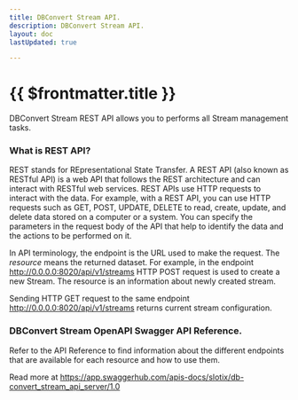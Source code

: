 ```yaml
---
title: DBConvert Stream API.
description: DBConvert Stream API.
layout: doc
lastUpdated: true

---
```

# {{ $frontmatter.title }}

DBConvert Stream REST API allows you to performs all Stream management tasks. 

### What is REST API?

REST stands for REpresentational State Transfer. A REST API (also known as RESTful API) is a web API that follows the REST architecture and can interact with RESTful web services. REST APIs use HTTP requests to interact with the data. For example, with a REST API, you can use HTTP requests such as GET, POST, UPDATE, DELETE to read, create, update, and delete data stored on a computer or a system. You can specify the parameters in the request body of the API that help to identify the data and the actions to be performed on it.

In API terminology, the endpoint is the URL used to make the request. The _resource_ means the returned dataset. For example, in the endpoint http://0.0.0.0:8020/api/v1/streams HTTP POST request is used to create a new Stream. The resource is an information about newly created stream.

Sending HTTP GET request to the same endpoint http://0.0.0.0:8020/api/v1/streams returns current stream configuration.


### DBConvert Stream OpenAPI Swagger API Reference.

Refer to the API Reference to find information about the different endpoints that are available for each resource and how to  use them. 

Read more at https://app.swaggerhub.com/apis-docs/slotix/db-convert_stream_api_server/1.0


<!-- <script setup>
    import SwaggerUI from '../components/SwaggerUI.vue'
</script> 
<SwaggerUI/> -->